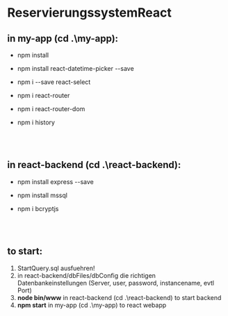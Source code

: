 # ReservierungssystemReact

## in my-app (cd .\my-app\):

- npm install

- npm install react-datetime-picker --save

- npm i --save react-select
 
- npm i react-router
 
- npm i react-router-dom

- npm i history

<br />
<br />


## in react-backend (cd .\react-backend\):

- npm install express --save

- npm install mssql

- npm i bcryptjs

<br />
<br />

## to start:

1. StartQuery.sql ausfuehren!
2. in react-backend/dbFiles/dbConfig die richtigen Datenbankeinstellungen (Server, user, password, instancename, evtl Port)
3. **node bin/www** in react-backend (cd .\react-backend\) to start backend
4. **npm start**  in my-app (cd .\my-app\) to react webapp
